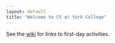 ```yaml
---
layout: default
title: "Welcome to CS at York College"
---
```


See the [wiki](https://github.com/ycpcs/hello2015/wiki) for links to first-day activities.
